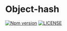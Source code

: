 # Object-hash

[![Npm version](https://badge.fury.io/js/@sirian%2Fobject-hash.svg)](https://www.npmjs.com/package/@sirian/object-hash)
[![LICENSE](https://img.shields.io/badge/License-MIT-yellow.svg)](https://opensource.org/licenses/MIT)



